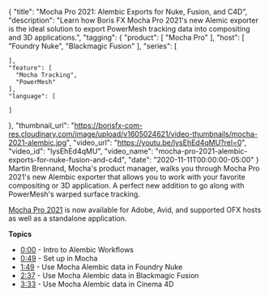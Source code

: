 {
  "title": "Mocha Pro 2021: Alembic Exports for Nuke, Fusion, and C4D",
  "description": "Learn how Boris FX Mocha Pro 2021's new Alemic exporter is the ideal solution to export PowerMesh tracking data into compositing and 3D applications.",
  "tagging": {
    "product": [
      "Mocha Pro"
    ],
    "host": [
      "Foundry Nuke",
      "Blackmagic Fusion"
    ],
    "series": [

    ],
    "feature": [
      "Mocha Tracking",
      "PowerMesh"
    ],
    "language": [

    ]
  },
  "thumbnail_url": "https://borisfx-com-res.cloudinary.com/image/upload/v1605024621/video-thumbnails/mocha-2021-alembic.jpg",
  "video_url": "https://youtu.be/lysEhEd4qMU?rel=0",
  "video_id": "lysEhEd4qMU",
  "video_name": "mocha-pro-2021-alembic-exports-for-nuke-fusion-and-c4d",
  "date": "2020-11-11T00:00:00-05:00"
}
Martin Brennand, Mocha's product manager, walks you through Mocha Pro 2021's new Alembic exporter that allows you to work with your favorite compositing or 3D application.  A perfect new addition to go along with PowerMesh's warped surface tracking.

[Mocha Pro 2021](https://borisfx.com/products/mocha-pro/?collection=mocha-pro&product=mocha-pro "Boris FX Mocha Pro") is now available for Adobe, Avid, and supported OFX hosts as well as a standalone application.

**Topics** 

* [0:00](https://www.youtube.com/watch?v=lysEhEd4qMU&t=0s) - Intro to Alembic Workflows 
* [0:49](https://www.youtube.com/watch?v=lysEhEd4qMU&t=49s) - Set up in Mocha 
* [1:49](https://www.youtube.com/watch?v=lysEhEd4qMU&t=109s) - Use Mocha Alembic data in Foundry Nuke
* [2:37](https://www.youtube.com/watch?v=lysEhEd4qMU&t=157s) - Use Mocha Alembic data in Blackmagic Fusion 
* [3:33](https://www.youtube.com/watch?v=lysEhEd4qMU&t=213s) - Use Mocha Alembic data in Cinema 4D
